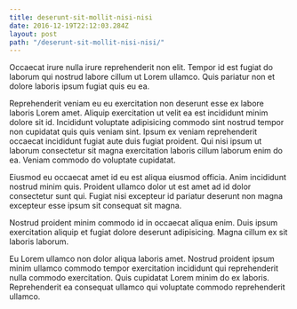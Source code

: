 ```yaml
---
title: deserunt-sit-mollit-nisi-nisi
date: 2016-12-19T22:12:03.284Z
layout: post
path: "/deserunt-sit-mollit-nisi-nisi/"
---
```


Occaecat irure nulla irure reprehenderit non elit. Tempor id est fugiat do laborum qui nostrud labore cillum ut Lorem ullamco. Quis pariatur non et dolore laboris ipsum fugiat quis eu ea.

Reprehenderit veniam eu eu exercitation non deserunt esse ex labore laboris Lorem amet. Aliquip exercitation ut velit ea est incididunt minim dolore sit id. Incididunt voluptate adipisicing commodo sint nostrud tempor non cupidatat quis quis veniam sint. Ipsum ex veniam reprehenderit occaecat incididunt fugiat aute duis fugiat proident. Qui nisi ipsum ut laborum consectetur sit magna exercitation laboris cillum laborum enim do ea. Veniam commodo do voluptate cupidatat.

Eiusmod eu occaecat amet id eu est aliqua eiusmod officia. Anim incididunt nostrud minim quis. Proident ullamco dolor ut est amet ad id dolor consectetur sunt qui. Fugiat nisi excepteur id pariatur deserunt non magna excepteur esse ipsum sit consequat sit magna.

Nostrud proident minim commodo id in occaecat aliqua enim. Duis ipsum exercitation aliquip et fugiat dolore deserunt adipisicing. Magna cillum ex sit laboris laborum.

Eu Lorem ullamco non dolor aliqua laboris amet. Nostrud proident ipsum minim ullamco commodo tempor exercitation incididunt qui reprehenderit nulla commodo exercitation. Quis cupidatat Lorem minim do ex laboris. Reprehenderit ea consequat ullamco qui voluptate commodo reprehenderit ullamco.